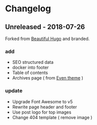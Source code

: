 # Changelog

## Unreleased - 2018-07-26

Forked from [Beautiful Hugo](https://github.com/halogenica/beautifulhugo) and branded.

### add

- SEO structured data
- docker into footer
- Table of contents
- Archives page ( from [Even theme](https://themes.gohugo.io/hugo-theme-even/) )

### update

- Upgrade Font Awesome to v5
- Rewrite page header and footer
- Use post logo for top images
- Change 404 template ( remove image )
